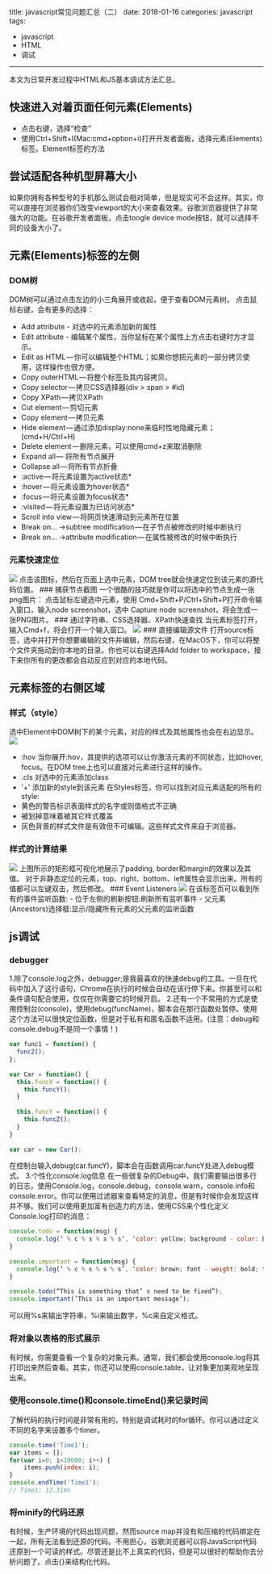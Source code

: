 title: javascript常见问题汇总（二）
date: 2018-01-16
categories: javascript
tags:
- javascript
- HTML
- 调试

---

本文为日常开发过程中HTML和JS基本调试方法汇总。

<!-- more -->
## 快速进入对着页面任何元素(Elements)
- 点击右键，选择“检查”
- 使用Ctrl+Shift+I(Mac:cmd+option+i)打开开发者面板，选择元素(Elements)标签。Element标签的方法

## 尝试适配各种机型屏幕大小
如果你拥有各种型号的手机那么测试会相对简单，但是现实可不会这样。其实，你可以直接在浏览器你们改变viewport的大小来查看效果。谷歌浏览器提供了非常强大的功能。在谷歌开发者面板，点击toogle device mode按钮，就可以选择不同的设备大小了。

## 元素(Elements)标签的左侧
### DOM树
DOM树可以通过点击左边的小三角展开或收起，便于查看DOM元素树。
点击鼠标右键，会有更多的选择：
- Add attribute - 对选中的元素添加新的属性
- Edit attribute - 编辑某个属性，当你鼠标在某个属性上方点击右键时方才显示。
- Edit as HTML — 你可以编辑整个HTML；如果你想把元素的一部分拷贝使用，这样操作也很方便。
- Copy outerHTML — 将整个标签及其内容拷贝。
- Copy selector — 拷贝CSS选择器(div > span > #id)
- Copy XPath — 拷贝XPath 
- Cut element — 剪切元素
- Copy element — 拷贝元素
- Hide element — 通过添加display:none来临时性地隐藏元素；(cmd+H/Ctrl+H)
- Delete element — 删除元素，可以使用cmd+z来取消删除
- Expand all — 将所有节点展开
- Collapse all — 将所有节点折叠
- :active — 将元素设置为active状态*
- :hover — 将元素设置为hover状态*
- :focus — 将元素设置为focus状态*
- :visited — 将元素设置为已访问状态*
- Scroll into view — 将网页快速滑动到元素所在位置
- Break on... ->subtree modification — 在子节点被修改的时候中断执行
- Break on... ->attribute modification — 在属性被修改的时候中断执行
### 元素快速定位
<img src="https://p0.meituan.net/dpnewvc/ecba775f4acec4e87c97e13be34672ff478.png">
点击该图标，然后在页面上选中元素，DOM tree就会快速定位到该元素的源代码位置。
### 捕获节点截图
一个很酷的技巧就是你可以将选中的节点生成一张png图片：
点击鼠标左键选中元素，使用 Cmd+Shift+P/Ctrl+Shift+P打开命令输入窗口，输入node screenshot，选中 Capture node screenshot，将会生成一张PNG图片。
### 通过字符串、CSS选择器、XPath快速查找
当元素标签打开，输入Cmd+f，将会打开一个输入窗口。
<img src="https://p0.meituan.net/dpnewvc/1c6d741d8ecf8ce6b21ec45a7c4c336e9787.png">
### 直接编辑源文件
打开source标签，选中并打开你想要编辑的文件并编辑，然后右键，在MacOS下，你可以将整个文件夹拖动到你本地的目录。你也可以右键选择Add folder to workspace，接下来你所有的更改都会自动反应到对应的本地代码。

## 元素标签的右侧区域
### 样式（style）
选中Element中DOM树下的某个元素，对应的样式及其他属性也会在右边显示。
<img src="https://p0.meituan.net/dpnewvc/b6ddeb691214e910855c5dd8462579997791.png">
- :hov 当你展开:hov，其提供的选项可以让你激活元素的不同状态，比如hover, focus。在DOM tree上也可以直接对元素进行这样的操作。
- .cls 对选中的元素添加class
- '+' 添加新的style到该元素
在Styles标签，你可以找到对应元素适配的所有的style:
- 黄色的警告标识表面样式的名字或则值格式不正确
- 被划掉意味着被其它样式覆盖
- 灰色背景的样式文件是有效但不可编辑。这些样式文件来自于浏览器。
### 样式的计算结果
<img src="https://p0.meituan.net/dpnewvc/e47d5f2da69ad3f183ca18192933f8e717090.png">
上图所示的矩形框可视化地展示了padding, border和margin的效果以及其值。
对于非静态定位的元素，top、right、bottom、left属性会显示出来。所有的值都可以左键双击，然后修改。
### Event Listeners
<img src="https://p0.meituan.net/dpnewvc/9fe9a6dd1a76cfad5078e42c7807a78937091.png">
在该标签页可以看到所有的事件监听函数:
- 位于左侧的刷新按钮:刷新所有监听事件
- 父元素(Ancestors)选择框:显示/隐藏所有元素的父元素的监听函数

## js调试
### debugger
1.除了console.log之外，debugger;是我最喜欢的快速debug的工具。一旦在代码中加入了这行语句，Chrome在执行的时候会自动在该行停下来。你甚至可以和条件语句配合使用，仅仅在你需要它的时候开启。
2.还有一个不常用的方式是使用控制台(console)，使用debug(funcName)，脚本会在那行函数处暂停。使用这个方法可以很快定位函数，但是对于私有和匿名函数不适用。(注意：debug和console.debug不是同一个事情！)
```javascript
var func1 = function() {
  func2();
};
 
var Car = function() {
  this.funcX = function() {
    this.funcY();
  }
 
  this.funcY = function() {
    this.funcZ();
  }
}
 
var car = new Car();
```
在控制台输入debug(car.funcY)，脚本会在函数调用car.funcY处进入debug模式。
3.个性化console.log信息
在一些很复杂的Debug中，我们需要输出很多行的日志，使用Console.log，console.debug，console.warn，console.info和console.error。你可以使用过滤器来查看特定的消息，但是有时候你会发现这样并不够。我们可以使用更加富有创造力的方法，使用CSS来个性化定义Console.log打印的消息：
```javascript
console.todo = function(msg) {
  console.log(‘ % c % s % s % s‘, ‘color: yellow; background - color: black;’, ‘–‘, msg, ‘–‘);
}
 
console.important = function(msg) {
  console.log(‘ % c % s % s % s’, ‘color: brown; font - weight: bold; text - decoration: underline;’, ‘–‘, msg, ‘–‘);
}
 
console.todo(“This is something that’ s need to be fixed”);
console.important(‘This is an important message’);
```
可以用%s来输出字符串，%i来输出数字，%c来自定义格式。

### 将对象以表格的形式展示
有时候，你需要查看一个复杂的对象元素。通常，我们都会使用console.log将其打印出来然后查看。其实，你还可以使用console.table，让对象更加美观地呈现出来。
### 使用console.time()和console.timeEnd()来记录时间
了解代码的执行时间是非常有用的，特别是调试耗时的for循环。你可以通过定义不同的名字来设置多个timer。
```javascript
console.time('Time1');
var items = [];
for(var i=0; i<10000; i++) {
    items.push(index: i);
}
console.endTime('Time1');
// Time1: 12.31ms
```
### 将minify的代码还原
有时候，生产环境的代码出现问题，然而source map并没有和压缩的代码绑定在一起，所有无法看到还原的代码。不用担心，谷歌浏览器可以将JavaScript代码还原到一个可读的样式。尽管还是比不上真实的代码，但是可以很好的帮助你去分析问题了。点击{}来结构化代码。
